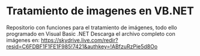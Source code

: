﻿Tratamiento de imagenes en VB.NET
=================================

Repositorio con funciones para el tratamiento de imágenes, todo ello programado en Visual Basic .NET
Descarga el archivo completo con imágenes en: 
https://skydrive.live.com/redir?resid=C6FDBF1F1FE1F985!7421&authkey=!ABfzuRzPie5d8Oo